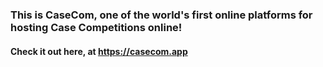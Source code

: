 ### This is CaseCom, one of the world's first online platforms for hosting Case Competitions online! 

#### Check it out here, at https://casecom.app
